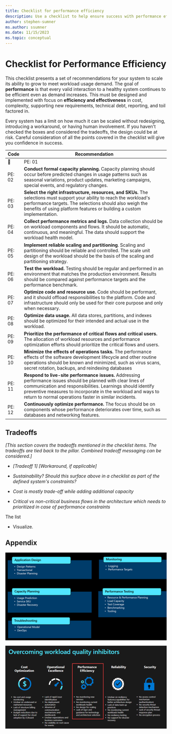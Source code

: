 ```yaml
---
title: Checklist for performance efficiency
description: Use a checklist to help ensure success with performance efficiency.  
author: stephen-sumner
ms.author: ssumner
ms.date: 11/15/2023
ms.topic: conceptual
---
```


# Checklist for Performance Efficiency

This checklist presents a set of recommendations for your system to scale its ability to grow to meet workload usage demand. The goal of **performance** is that every valid interaction to a healthy system continues to be efficient even as demand increases. This must be designed and implemented with focus on **efficiency and effectiveness** in cost, complexity, supporting new requirements, technical debt, reporting, and toil factored in.

Every system has a limit on how much it can be scaled without redesigning, introducing a workaround, or having human involvement. If you haven't checked the boxes and considered the tradeoffs, the design could be at risk. Careful consideration of all the points covered in the checklist will give you confidence in success.

|  Code|        Recommendation|
|-|-|
|:black_square_button:|PE: 01| **Define performance targets.** Performance targets are numerical values that derive from your requirements. Performance targets should exist for all workload flows.|
|PE: 02|      **Conduct formal capacity planning.** Capacity planning should occur before predicted changes in usage patterns such as seasonal variations, product updates, marketing campaigns, special events, and regulatory changes.|
|  PE: 03|      **Select the right infrastructure, resources, and SKUs.** The selections must support your ability to reach the workload's performance targets. The selections should also weigh the benefits of using platform features or building a custom implementation.|
|  PE: 04 |     **Collect performance metrics and logs.** Data collection should be on workload components and flows. It should be automatic, continuous, and meaningful. The data should support the workload health model.|
|  PE: 05  |    **Implement reliable scaling and partitioning**. Scaling and partitioning should be reliable and controlled. The scale unit design of the workload should be the basis of the scaling and partitioning strategy.|
  |PE: 06     | **Test the** **workload.** Testing should be regular and performed in an environment that matches the production environment. Results should be compared against performance targets and the performance benchmark.|
|PE: 07|      **Optimize code and resource use.** Code should be performant, and it should offload responsibilities to the platform. Code and infrastructure should only be used for their core purpose and only when necessary.|
|  PE: 08|      **Optimize data usage.** All data stores, partitions, and indexes should be optimized for their intended and actual use in the workload.|
|  PE: 09|      **Prioritize the performance of critical flows and critical users.** The allocation of workload resources and performance optimization efforts should prioritize the critical flows and users.|
|  PE: 10|      **Minimize the effects of operations tasks.** The performance effects of the software development lifecycle and other routine operations should be known and minimized, such as virus scans, secret rotation, backups, and reindexing databases|
|  PE: 11|      **Respond to live-site performance issues.** Addressing performance issues should be planned with clear lines of communication and responsibilities. Learnings should identify preventive measures to incorporate in the workload and ways to return to normal operations faster in similar incidents.|
|  PE: 12|      **Continuously optimize performance.** The focus should be on components whose performance deteriorates over time, such as databases and networking features.|

## Tradeoffs

*\[This section covers the tradeoffs mentioned in the checklist items. The tradeoffs are tied back to the pillar. Combined tradeoff messaging can be considered.\]*

-   *\[Tradeoff 1\] \[Workaround, if applicable\]*

-   *Sustainability? Should this surface above in a checklist as part of the defined system's constraints?*

-   *Cost is mostly trade-off while adding additional capacity*

-   *Critical vs non-critical business flows in the architecture which needs to prioritized in case of performance constraints*

The list

- Visualize.

## Appendix

![Diagram that shows categories in the performance efficiency pillar.](./media/performance-efficiency-categories.png) 

![Diagram that describes how to overcome quality inhibitors.](./media/overcome-quality-inhibitors-performance.png) 
